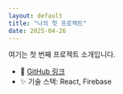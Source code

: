```yaml
---
layout: default
title: "나의 첫 프로젝트"
date: 2025-04-26
---
```


여기는 첫 번째 프로젝트 소개입니다.

- 🔗 [GitHub 링크](https://github.com/yuuun519/yuuun519.git)
- ✨ 기술 스택: React, Firebase